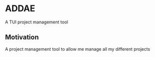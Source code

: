 # ADDAE
A TUI project management tool

## Motivation
A project management tool to allow me manage all my different projects

